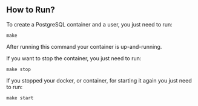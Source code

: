 ## How to Run?

To create a PostgreSQL container and a user, you just need to run:

```
make
```
After running this command your container is up-and-running.


If you want to stop the container, you just need to run:

```
make stop
```

If you stopped your docker, or container, for starting it again you just need to run:

```
make start
```
